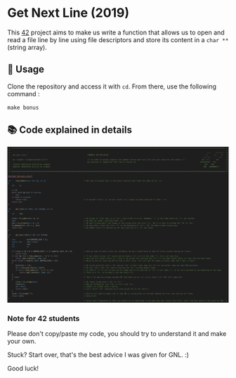 # Get Next Line (2019)

This [42](https://42.fr/en/homepage/) project aims to make us write a function that allows us to open and read a file line by line using file descriptors and store its content in a `char **` (string array).

## 🧭 Usage

Clone the repository and access it with `cd`. From there, use the following command :
```
make bonus
```

## 📚 Code explained in details

![code explained](screenshot.png)


### Note for 42 students

Please don't copy/paste my code, you should try to understand it and make your own.

Stuck? Start over, that's the best advice I was given for GNL. :)

Good luck!
